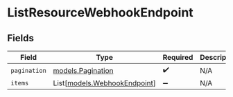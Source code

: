 # ListResourceWebhookEndpoint


## Fields

| Field                                                        | Type                                                         | Required                                                     | Description                                                  |
| ------------------------------------------------------------ | ------------------------------------------------------------ | ------------------------------------------------------------ | ------------------------------------------------------------ |
| `pagination`                                                 | [models.Pagination](../models/pagination.md)                 | :heavy_check_mark:                                           | N/A                                                          |
| `items`                                                      | List[[models.WebhookEndpoint](../models/webhookendpoint.md)] | :heavy_minus_sign:                                           | N/A                                                          |